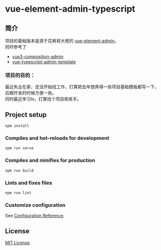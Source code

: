 # vue-element-admin-typescript

## 简介
项目的基础版本是源于花裤衩大佬的 [vue-element-admin](https://github.com/PanJiaChen/vue-element-admin)。  
同时参考了  
- [vue3-composition-admin](https://github.com/rcyj-FED/vue3-composition-admin)  
- [vue-typescript-admin-template](https://github.com/Armour/vue-typescript-admin-template)  

### 项目的目的：
最近失业在家，还没开始找工作，打算把去年想弄得一些项目基础模板都写一下，后期开发的时候方便一些。  
同时最近学习ts，打算找个项目练练手。


## Project setup
```
npm install
```

### Compiles and hot-reloads for development
```
npm run serve
```

### Compiles and minifies for production
```
npm run build
```

### Lints and fixes files
```
npm run lint
```

### Customize configuration
See [Configuration Reference](https://cli.vuejs.org/config/).


## License  
[MIT License](https://github.com/Armour/vue-typescript-admin-template/blob/master/LICENSE)